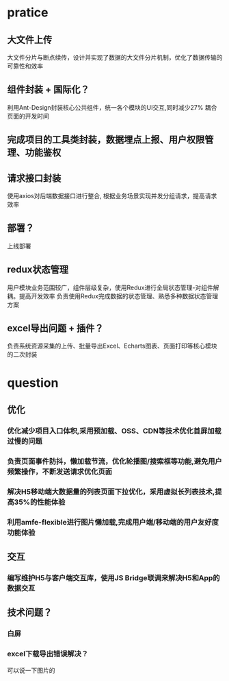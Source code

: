 # pratice
## 大文件上传
大文件分片与断点续传，设计并实现了数据的大文件分片机制，优化了数据传输的可靠性和效率
## 组件封装 + 国际化？
利用Ant-Design封装核心公共组件，统一各个模块的UI交互,同时减少27% 耦合页面的开发时间
## 完成项目的工具类封装，数据埋点上报、用户权限管理、功能鉴权
## 请求接口封装
使用axios对后端数据接口进行整合, 根据业务场景实现并发分组请求，提高请求效率
## 部署？
上线部署
## redux状态管理
用户模块业务范围较广，组件层级复杂，使用Redux进行全局状态管理-对组件解耦。提高开发效率
负责使用Redux完成数据的状态管理、熟悉多种数据状态管理方案
## excel导出问题 + 插件？
负责系统资源采集的上传、批量导出Excel、Echarts图表、页面打印等核心模块的二次封装

# question
## 优化
### 优化减少项目入口体积,采用预加载、OSS、CDN等技术优化首屏加载过慢的问题
### 负责页面事件防抖，懒加载节流，优化轮播图/搜索框等功能,避免用户频繁操作，不断发送请求优化页面
### 解决H5移动端大数据量的列表页面下拉优化，采用虚拟长列表技术,提高35%的性能体验
### 利用amfe-flexible进行图片懒加载,完成用户端/移动端的用户友好度功能体验
## 交互
### 编写维护H5与客户端交互库，使用JS Bridge联调来解决H5和App的数据交互
###
###

## 技术问题？
### 白屏
### excel下载导出错误解决？
可以说一下图片的
